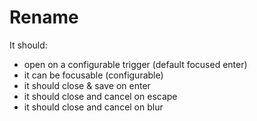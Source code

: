 # Rename

It should:

- open on a configurable trigger (default focused enter)
- it can be focusable (configurable)
- it should close & save on enter
- it should close and cancel on escape
- it should close and cancel on blur
